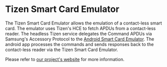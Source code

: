 # Tizen Smart Card Emulator

The Tizen Smart Card Emulator allows the emulation of a contact-less smart
card.  The emulator uses Tizen's HCE to fetch APDUs from a contact-less reader.
The headless Tizen service delegates the Command APDUs via Samsung's Accessory
Protocol to the [Android Smart Card
Emulator](http://frankmorgner.github.io/vsmartcard/ACardEmulator/README.html).
The android app processes the commands and sends responses back to the
contact-less reader via the Tizen Smart Card Emulator.

Please refer to [our project's website](http://frankmorgner.github.io/vsmartcard/TCardEmulator/README.html) for more information.
